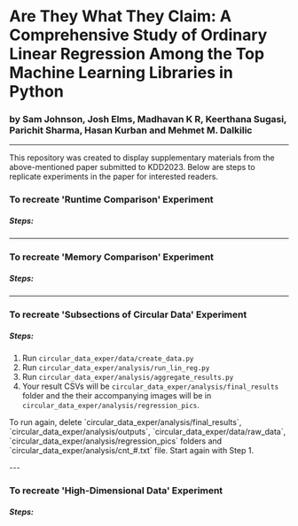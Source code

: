# Are They What They Claim: A Comprehensive Study of Ordinary Linear Regression Among the Top Machine Learning Libraries in Python
### by Sam Johnson, Josh Elms, Madhavan K R, Keerthana Sugasi, Parichit Sharma, Hasan Kurban and Mehmet M. Dalkilic
---
This repository was created to display supplementary materials from the above-mentioned paper submitted to KDD2023. Below are steps to replicate experiments in the paper for interested readers. 

### To recreate 'Runtime Comparison' Experiment

##### Steps:
---

### To recreate 'Memory Comparison' Experiment

##### Steps:
---

### To recreate 'Subsections of Circular Data' Experiment

##### Steps:

1. Run `circular_data_exper/data/create_data.py`
2. Run `circular_data_exper/analysis/run_lin_reg.py`
3. Run `circular_data_exper/analysis/aggregate_results.py`
4. Your result CSVs will be `circular_data_exper/analysis/final_results` folder and the their accompanying images will be in `circular_data_exper/analysis/regression_pics`.

<p>To run again, delete `circular_data_exper/analysis/final_results`, `circular_data_exper/analysis/outputs`, `circular_data_exper/data/raw_data`, `circular_data_exper/analysis/regression_pics` folders and `circular_data_exper/analysis/cnt_#.txt` file. Start again with Step 1.<p/>
---

### To recreate 'High-Dimensional Data' Experiment

##### Steps:
